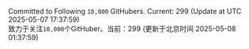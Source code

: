 Committed to Following `10,000` GitHubers. Current: <!-- FOLLOWING_COUNT -->299<!-- FOLLOWING_COUNT --> (Update at UTC <!-- LAST_UPDATED -->2025-05-07 17:37:59<!-- LAST_UPDATED -->)<br>
致力于关注`10,000`个GitHuber。当前：<!-- FOLLOWING_COUNT -->299<!-- FOLLOWING_COUNT --> (更新于北京时间 <!-- LAST_UPDATED_CST -->2025-05-08 01:37:59<!-- LAST_UPDATED_CST -->)
